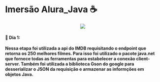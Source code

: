 <h1 align=center"> Imersão Alura_Java ☕ </h1>
                 <p align="center"><img src="http://img.shields.io/static/v1?label=STATUS&message=EM%20DESENVOLVIMENTO&color=GREEN&style=for-the-badge"/></p>
                 <h4> 🏁 <b>Dia 1:<b> </h4>
                 <p> Nessa etapa foi utilizada a api do IMDB requisitando o endpoint que retorna os 250 melhores filmes. Para isso foi utilizado o pacote java.net que fornece todas as ferramentas para estabelecer a conexão client-server.
Também foi utilizada a biblioteca Gson do google para desserializar o JSON da requisição e armazenar as informções em objetos Java.
